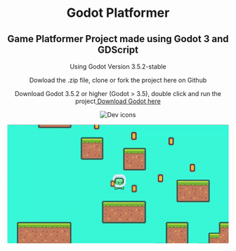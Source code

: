 <h1 align="center">Godot Platformer</h1>

<h2 align="center">Game Platformer Project made using Godot 3 and GDScript</h2>

<p align="center">Using Godot Version 3.5.2-stable</p>

<p align="center">Dowload the .zip file, clone or fork the project here on Github</p>

<p align="center">Download Godot 3.5.2 or higher (Godot > 3.5), double click and run the project<a href="https://godotengine.org/article/maintenance-release-godot-3-5-2/"> Download Godot here<a></p>

<p align="center">
  <img src="https://skillicons.dev/icons?i=godot" alt="Dev icons" />
</p>

<p align="center">
  <img src="1.gif" alt="Game Runnig" />
</p>
